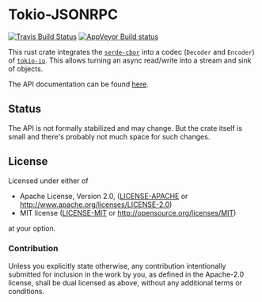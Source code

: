 # Tokio-JSONRPC

[![Travis Build Status](https://api.travis-ci.org/vorner/tokio-serde-cbor.png?branch=master)](https://travis-ci.org/vorner/tokio-serde-cbor)
[![AppVeyor Build status](https://ci.appveyor.com/api/projects/status/omgsa9hhwd5cpmmc/branch/master?svg=true)](https://ci.appveyor.com/project/vorner/tokio-serde-cbor/branch/master)

This rust crate integrates the
[`serde-cbor`](https://crates.io/crates/serde-cbor) into a codec (`Decoder` and
`Encoder`) of [`tokio-io`](https://crates.io/crates/tokio-io). This allows
turning an async read/write into a stream and sink of objects.

The API documentation can be found [here](https://docs.rs/tokio-serde-cbor).

## Status

The API is not formally stabilized and may change. But the crate itself is
small and there's probably not much space for such changes.

## License

Licensed under either of

 * Apache License, Version 2.0, ([LICENSE-APACHE](LICENSE-APACHE) or http://www.apache.org/licenses/LICENSE-2.0)
 * MIT license ([LICENSE-MIT](LICENSE-MIT) or http://opensource.org/licenses/MIT)

at your option.

### Contribution

Unless you explicitly state otherwise, any contribution intentionally
submitted for inclusion in the work by you, as defined in the Apache-2.0
license, shall be dual licensed as above, without any additional terms
or conditions.
